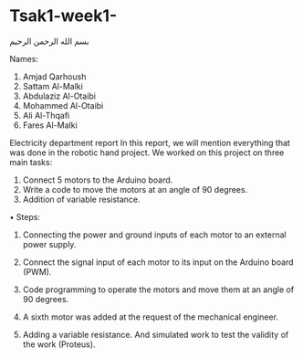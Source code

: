 # Tsak1-week1-

بسم الله الرحمن الرحيم


Names:
1. Amjad Qarhoush
2. Sattam Al-Malki
3. Abdulaziz Al-Otaibi
4. Mohammed Al-Otaibi
5. Ali Al-Thqafi
6. Fares Al-Malki



Electricity department report
     In this report, we will mention everything that was done in the robotic hand project. We worked on this project on three main tasks:
1. Connect 5 motors to the Arduino board.
2. Write a code to move the motors at an angle of 90 degrees.
3. Addition of variable resistance.

•	Steps:
1. Connecting the power and ground inputs of each motor to an external power supply.

2. Connect the signal input of each motor to its input on the Arduino board (PWM).

3. Code programming to operate the motors and move them at an angle of 90 degrees.

5. A sixth motor was added at the request of the mechanical engineer.

6. Adding a variable resistance. And simulated work to test the validity of the work (Proteus).
